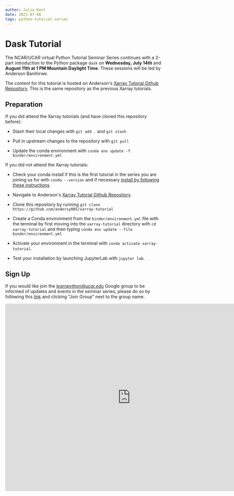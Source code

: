 ```yaml
---
author: Julia Kent
date: 2021-07-08
tags: python-tutorial-series
---
```


# Dask Tutorial

The NCAR/UCAR virtual Python Tutorial Seminar Series continues with a 2-part introduction to the Python package `dask` on **Wednesday, July 14th** and **August 11th at 1 PM Mountain Daylight Time**. These sessions will be led by Anderson Banihirwe.

The content for this tutorial is hosted on Anderson's [Xarray Tutorial Github Repository](https://github.com/andersy005/xarray-tutorial). This is the same repository as the previous Xarray tutorials.

## Preparation

If you did attend the Xarray tutorials (and have cloned this repository before):

- Stash their local changes with `git add .` and `git stash`

- Pull in upstream changes to the repository with `git pull`

- Update the conda environment with `conda env update -f binder/environment.yml`

If you did not attend the Xarray tutorials:

- Check your conda install if this is the first tutorial in the series you are joining us for with `conda --version` and if necessary [install by following these instructions](https://docs.conda.io/en/latest/miniconda.html).

- Navigate to Anderson's [Xarray Tutorial Github Repository](https://github.com/andersy005/xarray-tutorial).

- Clone this repository by running `git clone https://github.com/andersy005/xarray-tutorial`

- Create a Conda environment from the `binder/environment.yml` file with the terminal by first moving into the `xarray-tutorial` directory with `cd xarray-tutorial` and then typing `conda env update --file binder/environment.yml`

- Activate your environment in the terminal with `conda activate xarray-tutorial`.

- Test your installation by launching JupyterLab with `jupyter lab`.

## Sign Up

If you would like join the *learnpython@ucar.edu* Google group to be informed of updates and events in the seminar series, please do so by following this [link](https://groups.google.com/a/ucar.edu/g/learnpython/about) and clicking "Join Group" next to the group name.

<iframe src="https://calendar.google.com/calendar/embed?src=c_krmtmqm6kb5u7ke6t5on9l0rus%40group.calendar.google.com" style="border: 0" width="800" height="600" frameborder="0" scrolling="no"></iframe>
